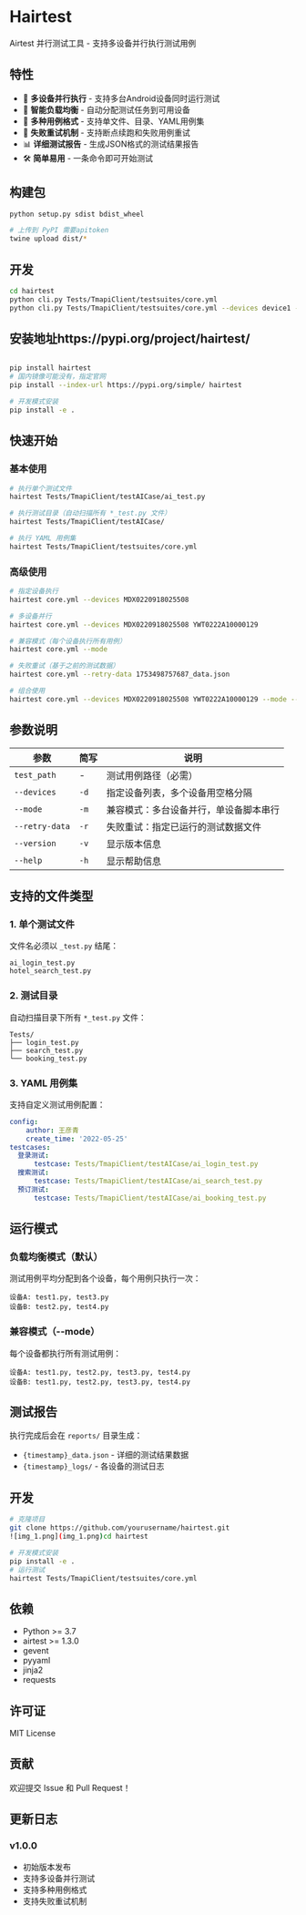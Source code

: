 # Hairtest

Airtest 并行测试工具 - 支持多设备并行执行测试用例

## 特性

- 🚀 **多设备并行执行** - 支持多台Android设备同时运行测试
- 📱 **智能负载均衡** - 自动分配测试任务到可用设备
- 📝 **多种用例格式** - 支持单文件、目录、YAML用例集
- 🔄 **失败重试机制** - 支持断点续跑和失败用例重试
- 📊 **详细测试报告** - 生成JSON格式的测试结果报告
- 🛠️ **简单易用** - 一条命令即可开始测试
## 构建包
```bash
python setup.py sdist bdist_wheel

# 上传到 PyPI 需要apitoken
twine upload dist/*

```

## 开发
```bash
cd hairtest
python cli.py Tests/TmapiClient/testsuites/core.yml
python cli.py Tests/TmapiClient/testsuites/core.yml --devices device1 --mode
```
## 安装地址https://pypi.org/project/hairtest/

```bash

pip install hairtest
# 国内镜像可能没有，指定官网
pip install --index-url https://pypi.org/simple/ hairtest

# 开发模式安装
pip install -e .
```

## 快速开始

### 基本使用

```bash
# 执行单个测试文件
hairtest Tests/TmapiClient/testAICase/ai_test.py

# 执行测试目录（自动扫描所有 *_test.py 文件）
hairtest Tests/TmapiClient/testAICase/

# 执行 YAML 用例集
hairtest Tests/TmapiClient/testsuites/core.yml
```

### 高级使用

```bash
# 指定设备执行
hairtest core.yml --devices MDX0220918025508

# 多设备并行
hairtest core.yml --devices MDX0220918025508 YWT0222A10000129

# 兼容模式（每个设备执行所有用例）
hairtest core.yml --mode

# 失败重试（基于之前的测试数据）
hairtest core.yml --retry-data 1753498757687_data.json

# 组合使用
hairtest core.yml --devices MDX0220918025508 YWT0222A10000129 --mode --retry-data data.json
```

## 参数说明

| 参数 | 简写 | 说明 |
|------|------|------|
| `test_path` | - | 测试用例路径（必需） |
| `--devices` | `-d` | 指定设备列表，多个设备用空格分隔 |
| `--mode` | `-m` | 兼容模式：多台设备并行，单设备脚本串行 |
| `--retry-data` | `-r` | 失败重试：指定已运行的测试数据文件 |
| `--version` | `-v` | 显示版本信息 |
| `--help` | `-h` | 显示帮助信息 |

## 支持的文件类型

### 1. 单个测试文件
文件名必须以 `_test.py` 结尾：
```
ai_login_test.py
hotel_search_test.py
```

### 2. 测试目录
自动扫描目录下所有 `*_test.py` 文件：
```
Tests/
├── login_test.py
├── search_test.py
└── booking_test.py
```

### 3. YAML 用例集
支持自定义测试用例配置：
```yaml
config:
    author: 王彦青
    create_time: '2022-05-25'
testcases:
  登录测试:
      testcase: Tests/TmapiClient/testAICase/ai_login_test.py
  搜索测试:
      testcase: Tests/TmapiClient/testAICase/ai_search_test.py
  预订测试:
      testcase: Tests/TmapiClient/testAICase/ai_booking_test.py
```

## 运行模式

### 负载均衡模式（默认）
测试用例平均分配到各个设备，每个用例只执行一次：
```
设备A: test1.py, test3.py
设备B: test2.py, test4.py
```

### 兼容模式（--mode）
每个设备都执行所有测试用例：
```
设备A: test1.py, test2.py, test3.py, test4.py
设备B: test1.py, test2.py, test3.py, test4.py
```

## 测试报告

执行完成后会在 `reports/` 目录生成：
- `{timestamp}_data.json` - 详细的测试结果数据
- `{timestamp}_logs/` - 各设备的测试日志

## 开发

```bash
# 克隆项目
git clone https://github.com/yourusername/hairtest.git
![img_1.png](img_1.png)cd hairtest

# 开发模式安装
pip install -e .
# 运行测试
hairtest Tests/TmapiClient/testsuites/core.yml
```

## 依赖

- Python >= 3.7
- airtest >= 1.3.0
- gevent
- pyyaml
- jinja2
- requests

## 许可证

MIT License

## 贡献

欢迎提交 Issue 和 Pull Request！

## 更新日志

### v1.0.0
- 初始版本发布
- 支持多设备并行测试
- 支持多种用例格式
- 支持失败重试机制
